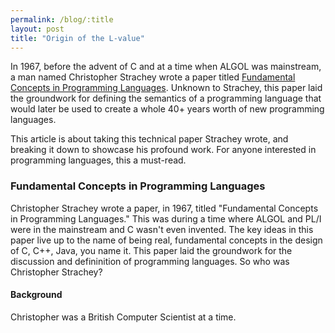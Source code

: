 ```yaml
---
permalink: /blog/:title
layout: post
title: "Origin of the L-value"
---
```


In 1967, before the advent of C and at a time when ALGOL was mainstream, a man named Christopher Strachey wrote a paper titled [Fundamental Concepts in Programming Languages](https://brandon-powers.github.io/assets/Strachey-1967.pdf). Unknown to Strachey, this paper laid the groundwork for defining the semantics of a programming language that would later be used to create a whole 40+ years worth of new programming languages.

This article is about taking this technical paper Strachey wrote, and breaking it down to showcase his profound work. For anyone interested in programming languages, this a must-read.

### Fundamental Concepts in Programming Languages

Christopher Strachey wrote a paper, in 1967, titled "Fundamental Concepts in Programming Languages." This was during a time where ALGOL and PL/I were in the mainstream and C wasn't even invented. The key ideas in this paper live up to the name of being real, fundamental concepts in the design of C, C++, Java, you name it. This paper laid the groundwork for the discussion and defininition of programming languages. So who was Christopher Strachey?

#### Background

Christopher was a British Computer Scientist at a time.
